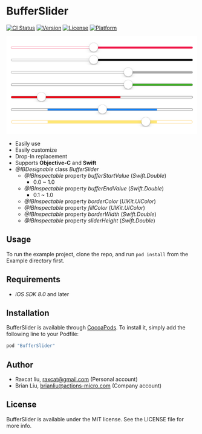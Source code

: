 # BufferSlider

[![CI Status](http://img.shields.io/travis/raxcat/BufferSlider.svg?style=flat)](https://travis-ci.org/raxcat/BufferSlider)
[![Version](https://img.shields.io/cocoapods/v/BufferSlider.svg?style=flat)](http://cocoapods.org/pods/BufferSlider)
[![License](https://img.shields.io/cocoapods/l/BufferSlider.svg?style=flat)](http://cocoapods.org/pods/BufferSlider)
[![Platform](https://img.shields.io/cocoapods/p/BufferSlider.svg?style=flat)](http://cocoapods.org/pods/BufferSlider)

![Alt text](/screenshot.png?raw=true "Optional title")

- Easily use
- Easily customize
- Drop-In replacement
- Supports **Objective-C** and **Swift**
- *@IBDesignable* class *BufferSlider*
  - *@IBInspectable* property *bufferStartValue* (*Swift.Double*)
    - 0.0 ~ 1.0 
  - *@IBInspectable* property *bufferEndValue* (*Swift.Double*)
    - 0.1 ~ 1.0 
  - *@IBInspectable* property *borderColor* (*UIKit.UIColor*)
  - *@IBInspectable* property *fillColor* (*UIKit.UIColor*)
  - *@IBInspectable* property *borderWidth* (*Swift.Double*)
  - *@IBInspectable* property *sliderHeight* (*Swift.Double*)

## Usage

To run the example project, clone the repo, and run `pod install` from the Example directory first.

## Requirements
- *iOS SDK 8.0* and later

## Installation

BufferSlider is available through [CocoaPods](http://cocoapods.org). To install
it, simply add the following line to your Podfile:

```ruby
pod "BufferSlider"
```

## Author

- Raxcat liu, raxcat@gmail.com (Personal account)
- Brian Liu, brianliu@actions-micro.com (Company account)

## License

BufferSlider is available under the MIT license. See the LICENSE file for more info.
